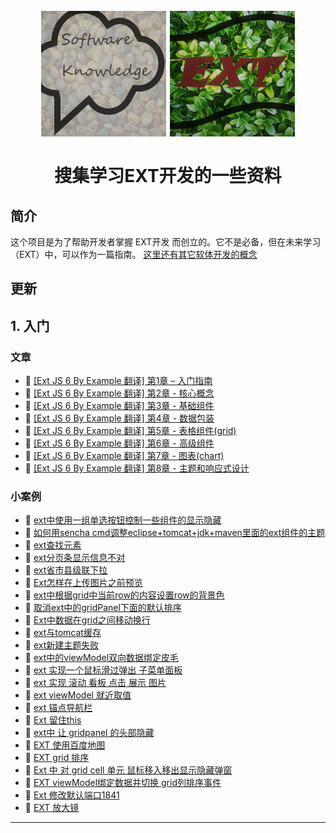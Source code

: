 <h1 align="center">
<br>
  <a href="https://github.com/gui-sukla/SoftwareKnowledgePortal/blob/master/README.md"><img src="software.png" alt="开发的一些概念" width=200"></a>
  <a href="https://github.com/gui-sukla/EXTPortal/blob/master/README.md"><img src="ext.png" alt="搜集学习EXT开发的一些资料" width=200"></a>
  <br>
    <br>
 搜集学习EXT开发的一些资料
  <br>
</h1>

## 简介

这个项目是为了帮助开发者掌握 EXT开发 而创立的。它不是必备，但在未来学习（EXT）中，可以作为一篇指南。
[这里还有其它软体开发的概念](https://github.com/gui-sukla/SoftwareKnowledgePortal)




## 更新






## 1. 入门

### 文章

- :book: [[Ext JS 6 By Example 翻译] 第1章 – 入门指南](https://blog.csdn.net/Sukla/article/details/74912528)
- :book: [[Ext JS 6 By Example 翻译] 第2章 - 核心概念](https://blog.csdn.net/Sukla/article/details/74938544)
- :book: [[Ext JS 6 By Example 翻译] 第3章 - 基础组件](https://blog.csdn.net/Sukla/article/details/74938548)
- :book: [[Ext JS 6 By Example 翻译] 第4章 - 数据包装](https://blog.csdn.net/Sukla/article/details/74938553)
- :book: [[Ext JS 6 By Example 翻译] 第5章 - 表格组件(grid)](https://blog.csdn.net/Sukla/article/details/74938558)
- :book: [[Ext JS 6 By Example 翻译] 第6章 - 高级组件](https://blog.csdn.net/Sukla/article/details/74938563)
- :book: [[Ext JS 6 By Example 翻译] 第7章 - 图表(chart)](https://blog.csdn.net/Sukla/article/details/74938566)
- :book: [[Ext JS 6 By Example 翻译] 第8章 - 主题和响应式设计](https://blog.csdn.net/Sukla/article/details/75003406)

### 小案例
- :book: [ext中使用一组单选按钮控制一些组件的显示隐藏](https://blog.csdn.net/Sukla/article/details/75386519)
- :book: [如何用sencha cmd调整eclipse+tomcat+jdk+maven里面的ext组件的主题](https://blog.csdn.net/Sukla/article/details/75950775)
- :book: [ext查找元素](https://blog.csdn.net/Sukla/article/details/76190484)
- :book: [ext分页条显示信息不对](https://blog.csdn.net/Sukla/article/details/76410373)
- :book: [ext省市县级联下拉](https://blog.csdn.net/Sukla/article/details/76417595)
- :book: [Ext怎样在上传图片之前预览](https://blog.csdn.net/Sukla/article/details/76432540)
- :book: [ext中根据grid中当前row的内容设置row的背景色](https://blog.csdn.net/Sukla/article/details/76576311)
- :book: [取消ext中的gridPanel下面的默认排序](https://blog.csdn.net/Sukla/article/details/77124689)
- :book: [Ext中数据在grid之间移动换行](https://blog.csdn.net/Sukla/article/details/77505966)
- :book: [ext与tomcat缓存](https://blog.csdn.net/Sukla/article/details/77752285)
- :book: [ext新建主题失败](https://blog.csdn.net/Sukla/article/details/77763515)
- :book: [ext中的viewModel双向数据绑定皮毛](https://blog.csdn.net/Sukla/article/details/78028929)
- :book: [ext 实现一个鼠标滑过弹出 子菜单面板](https://blog.csdn.net/Sukla/article/details/78649798)
- :book: [ext 实现 滚动 看板 点击 展示 图片](https://blog.csdn.net/Sukla/article/details/78650441)
- :book: [ext viewModel 就近取值](https://blog.csdn.net/Sukla/article/details/78732422)
- :book: [ext 锚点导航栏](https://blog.csdn.net/Sukla/article/details/78735727)
- :book: [Ext 留住this](https://blog.csdn.net/Sukla/article/details/78798740)
- :book: [ext中 让 gridpanel 的头部隐藏](https://blog.csdn.net/Sukla/article/details/78827592)
- :book: [EXT 使用百度地图](https://blog.csdn.net/Sukla/article/details/78857552)
- :book: [EXT grid 排序](https://blog.csdn.net/Sukla/article/details/78899189)
- :book: [Ext 中 对 grid cell 单元 鼠标移入移出显示隐藏弹窗](https://blog.csdn.net/Sukla/article/details/79008385)
- :book: [EXT viewModel绑定数据并切换 grid列排序事件](https://blog.csdn.net/Sukla/article/details/79292863)
- :book: [Ext 修改默认端口1841](https://blog.csdn.net/Sukla/article/details/79697663)
- :book: [EXT 放大镜](https://blog.csdn.net/Sukla/article/details/79699516)



---

